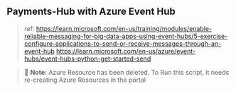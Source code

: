 ## Payments-Hub  with Azure Event Hub

> ref: https://learn.microsoft.com/en-us/training/modules/enable-reliable-messaging-for-big-data-apps-using-event-hubs/5-exercise-configure-applications-to-send-or-receive-messages-through-an-event-hub
> https://learn.microsoft.com/en-us/azure/event-hubs/event-hubs-python-get-started-send

> :memo: **Note:** Azure Resource has been deleted. To Run this script, it needs re-creating Azure Resources in the portal
